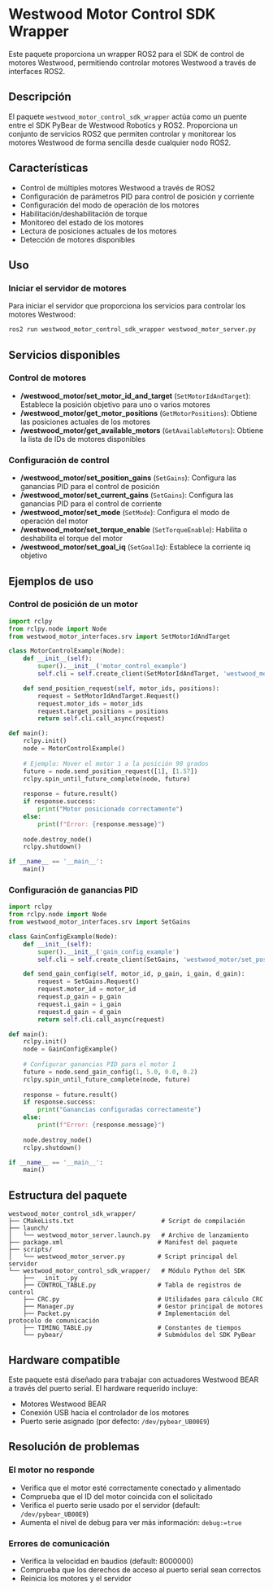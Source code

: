 # Westwood Motor Control SDK Wrapper

Este paquete proporciona un wrapper ROS2 para el SDK de control de motores Westwood, permitiendo controlar motores Westwood a través de interfaces ROS2.

## Descripción

El paquete `westwood_motor_control_sdk_wrapper` actúa como un puente entre el SDK PyBear de Westwood Robotics y ROS2. Proporciona un conjunto de servicios ROS2 que permiten controlar y monitorear los motores Westwood de forma sencilla desde cualquier nodo ROS2.

## Características

- Control de múltiples motores Westwood a través de ROS2
- Configuración de parámetros PID para control de posición y corriente
- Configuración del modo de operación de los motores
- Habilitación/deshabilitación de torque
- Monitoreo del estado de los motores
- Lectura de posiciones actuales de los motores
- Detección de motores disponibles

## Uso

### Iniciar el servidor de motores

Para iniciar el servidor que proporciona los servicios para controlar los motores Westwood:

```bash
ros2 run westwood_motor_control_sdk_wrapper westwood_motor_server.py
```

## Servicios disponibles

### Control de motores

- **/westwood_motor/set_motor_id_and_target** (`SetMotorIdAndTarget`): Establece la posición objetivo para uno o varios motores
- **/westwood_motor/get_motor_positions** (`GetMotorPositions`): Obtiene las posiciones actuales de los motores
- **/westwood_motor/get_available_motors** (`GetAvailableMotors`): Obtiene la lista de IDs de motores disponibles

### Configuración de control

- **/westwood_motor/set_position_gains** (`SetGains`): Configura las ganancias PID para el control de posición
- **/westwood_motor/set_current_gains** (`SetGains`): Configura las ganancias PID para el control de corriente
- **/westwood_motor/set_mode** (`SetMode`): Configura el modo de operación del motor
- **/westwood_motor/set_torque_enable** (`SetTorqueEnable`): Habilita o deshabilita el torque del motor
- **/westwood_motor/set_goal_iq** (`SetGoalIq`): Establece la corriente iq objetivo

## Ejemplos de uso

### Control de posición de un motor

```python
import rclpy
from rclpy.node import Node
from westwood_motor_interfaces.srv import SetMotorIdAndTarget

class MotorControlExample(Node):
    def __init__(self):
        super().__init__('motor_control_example')
        self.cli = self.create_client(SetMotorIdAndTarget, 'westwood_motor/set_motor_id_and_target')

    def send_position_request(self, motor_ids, positions):
        request = SetMotorIdAndTarget.Request()
        request.motor_ids = motor_ids
        request.target_positions = positions
        return self.cli.call_async(request)

def main():
    rclpy.init()
    node = MotorControlExample()
    
    # Ejemplo: Mover el motor 1 a la posición 90 grados
    future = node.send_position_request([1], [1.57])
    rclpy.spin_until_future_complete(node, future)
    
    response = future.result()
    if response.success:
        print("Motor posicionado correctamente")
    else:
        print(f"Error: {response.message}")
    
    node.destroy_node()
    rclpy.shutdown()

if __name__ == '__main__':
    main()
```

### Configuración de ganancias PID

```python
import rclpy
from rclpy.node import Node
from westwood_motor_interfaces.srv import SetGains

class GainConfigExample(Node):
    def __init__(self):
        super().__init__('gain_config_example')
        self.cli = self.create_client(SetGains, 'westwood_motor/set_position_gains')

    def send_gain_config(self, motor_id, p_gain, i_gain, d_gain):
        request = SetGains.Request()
        request.motor_id = motor_id
        request.p_gain = p_gain
        request.i_gain = i_gain
        request.d_gain = d_gain
        return self.cli.call_async(request)

def main():
    rclpy.init()
    node = GainConfigExample()
    
    # Configurar ganancias PID para el motor 1
    future = node.send_gain_config(1, 5.0, 0.0, 0.2)
    rclpy.spin_until_future_complete(node, future)
    
    response = future.result()
    if response.success:
        print("Ganancias configuradas correctamente")
    else:
        print(f"Error: {response.message}")
    
    node.destroy_node()
    rclpy.shutdown()

if __name__ == '__main__':
    main()
```

## Estructura del paquete

```
westwood_motor_control_sdk_wrapper/
├── CMakeLists.txt                        # Script de compilación
├── launch/
│   └── westwood_motor_server.launch.py   # Archivo de lanzamiento
├── package.xml                          # Manifest del paquete
├── scripts/
│   └── westwood_motor_server.py         # Script principal del servidor
└── westwood_motor_control_sdk_wrapper/   # Módulo Python del SDK
    ├── __init__.py
    ├── CONTROL_TABLE.py                 # Tabla de registros de control
    ├── CRC.py                           # Utilidades para cálculo CRC
    ├── Manager.py                       # Gestor principal de motores
    ├── Packet.py                        # Implementación del protocolo de comunicación
    ├── TIMING_TABLE.py                  # Constantes de tiempos
    └── pybear/                          # Submódulos del SDK PyBear
```

## Hardware compatible

Este paquete está diseñado para trabajar con actuadores Westwood BEAR a través del puerto serial. El hardware requerido incluye:

- Motores Westwood BEAR
- Conexión USB hacia el controlador de los motores
- Puerto serie asignado (por defecto: `/dev/pybear_UB00E9`)

## Resolución de problemas

### El motor no responde

- Verifica que el motor esté correctamente conectado y alimentado
- Comprueba que el ID del motor coincida con el solicitado
- Verifica el puerto serie usado por el servidor (default: `/dev/pybear_UB00E9`)
- Aumenta el nivel de debug para ver más información: `debug:=true`

### Errores de comunicación

- Verifica la velocidad en baudios (default: 8000000)
- Comprueba que los derechos de acceso al puerto serial sean correctos
- Reinicia los motores y el servidor